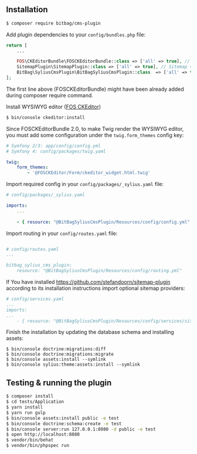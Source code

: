 ## Installation
```bash
$ composer require bitbag/cms-plugin
```

Add plugin dependencies to your `config/bundles.php` file:
```php
return [
    ...

    FOS\CKEditorBundle\FOSCKEditorBundle::class => ['all' => true], // WYSIWYG editor
    SitemapPlugin\SitemapPlugin::class => ['all' => true], // Sitemap support
    BitBag\SyliusCmsPlugin\BitBagSyliusCmsPlugin::class  => ['all' => true],
];
```
The first line above (FOSCKEditorBundle) might have been already added during composer require command.

Install WYSIWYG editor ([FOS CKEditor](https://symfony.com/doc/master/bundles/FOSCKEditorBundle/usage/ckeditor.html))

```bash
$ bin/console ckeditor:install
```

Since FOSCKEditorBundle 2.0, to make Twig render the WYSIWYG editor, you must add some configuration under the `twig.form_themes` config key:

```yaml
# Symfony 2/3: app/config/config.yml
# Symfony 4: config/packages/twig.yaml

twig:
    form_themes:
        - '@FOSCKEditor/Form/ckeditor_widget.html.twig'
```

Import required config in your `config/packages/_sylius.yaml` file:

```yaml
# config/packages/_sylius.yaml

imports:
    ...
    
    - { resource: "@BitBagSyliusCmsPlugin/Resources/config/config.yml" }
```

Import routing in your `config/routes.yaml` file:

```yaml

# config/routes.yaml
...

bitbag_sylius_cms_plugin:
    resource: "@BitBagSyliusCmsPlugin/Resources/config/routing.yml"
```

If You have installed https://github.com/stefandoorn/sitemap-plugin according to its installation instructions
import optional sitemap providers:
```yaml
# config/services.yaml
...
imports:
...
    - { resource: "@BitBagSyliusCmsPlugin/Resources/config/services/sitemap_provider.yml" }
```

Finish the installation by updating the database schema and installing assets:
```
$ bin/console doctrine:migrations:diff
$ bin/console doctrine:migrations:migrate
$ bin/console assets:install --symlink
$ bin/console sylius:theme:assets:install --symlink
```

## Testing & running the plugin
```bash
$ composer install
$ cd tests/Application
$ yarn install
$ yarn run gulp
$ bin/console assets:install public -e test
$ bin/console doctrine:schema:create -e test
$ bin/console server:run 127.0.0.1:8080 -d public -e test
$ open http://localhost:8080
$ vendor/bin/behat
$ vendor/bin/phpspec run
```
